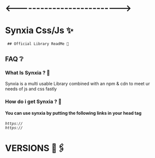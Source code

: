 # <-------------------------->

# Synxia Css/Js ✨

<code> ## Official Library ReadMe 🤫 </code>

## FAQ ❔

### What Is Synxia ? 🐧

Synxia is a multi usable Library combined with an npm & cdn to meet ur needs of js and css fastly

### How do i get Synxia ? 👑

#### You can use synxia by putting the following links in your head tag

<code><i>https:// </i> </code>
<br />
<code><i>https:// </i> </code>

# VERSIONS 🔗🖇️
